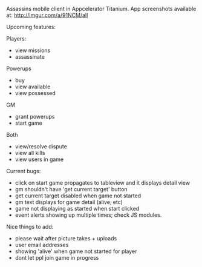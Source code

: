 Assassins mobile client in Appcelerator Titanium.  App screenshots available at:
http://imgur.com/a/91NCM/all

Upcoming features:

Players:
* view missions
* assassinate

Powerups
* buy
* view available
* view possessed

GM
* grant powerups
* start game

Both
* view/resolve dispute
* view all kills
* view users in game


Current bugs:
* click on start game propagates to tableview and it displays detail view
* gm shouldn't have 'get current target' button
* get current target disabled when game not started
* gm text displays for game detail (alive, etc)
* game not displaying as started when start clicked
* event alerts showing up multiple times; check JS modules.
	
Nice things to add:
* please wait after picture takes + uploads
* user email addresses
* showing 'alive' when game not started for player
* dont let ppl join game in progress
	
